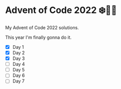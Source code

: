 # Advent of Code 2022 ❄️👨‍💻

My Advent of Code 2022 solutions.

This year I'm finally gonna do it.

- [x] Day 1
- [x] Day 2
- [x] Day 3
- [ ] Day 4
- [ ] Day 5
- [ ] Day 6
- [ ] Day 7